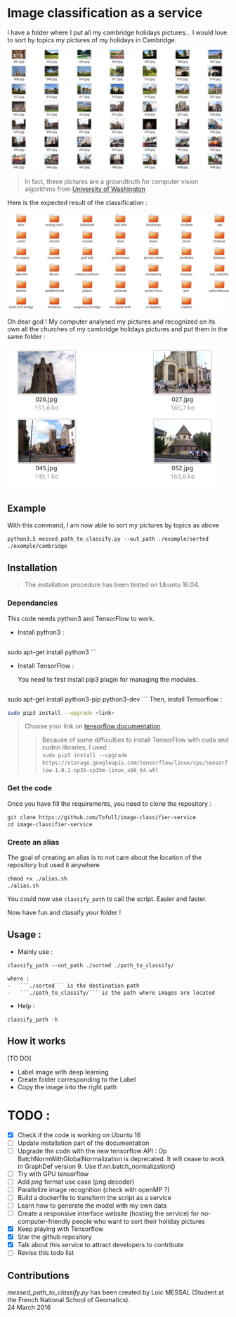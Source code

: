 # Image classification as a service

I have a folder where I put all my cambridge holidays pictures... I would love to sort by topics my pictures of my holidays in Cambridge.

![messed_path](assets/image/cambridge_mess.png)

> In fact, these pictures are a groundtruth for computer vision algorithms from [University of Washington](http://imagedatabase.cs.washington.edu/groundtruth/)

Here is the expected result of the classification :

![messed_path](assets/image/sorted_path.png)

Oh dear god ! My computer analysed my pictures and recognized on its own all the churches of my cambridge holidays pictures and put them in the same folder :

![messed_path](assets/image/churches.png)

## Example
With this command, I am now able to sort my pictures by topics as above
```
python3.5 messed_path_to_classify.py --out_path ./example/sorted ./example/cambridge
```

## Installation
> The installation procedure has been tested on Ubuntu 16.04.

### Dependancies
This code needs python3 and TensorFlow to work.
- Install python3 :

	```sh
sudo apt-get install python3
	```

- Install TensorFlow :

	You need to first install pip3 plugin for managing the modules.
	```sh
sudo apt-get install python3-pip python3-dev
	```
Then, install Tensorflow :
```sh
sudo pip3 install --upgrade <link>
```
> Choose your link on [tensorflow documentation](https://www.tensorflow.org/install/install_linux#the_url_of_the_tensorflow_python_package).
>> Because of some difficulties to install TensorFlow with cuda and cudnn libraries, I used :  
>> ``` sudo pip3 install --upgrade https://storage.googleapis.com/tensorflow/linux/cpu/tensorflow-1.0.1-cp35-cp35m-linux_x86_64.whl ```


### Get the code
Once you have fill the requirements, you need to clone the repository :
```
git clone https://github.com/Tofull/image-classifier-service
cd image-classifier-service
```

### Create an alias
The goal of creating an alias is to not care about the location of the repository but used it anywhere.

```
chmod +x ./alias.sh
./alias.sh
```
You could now use ```classify_path``` to call the script. Easier and faster.

Now have fun and classify your folder !

## Usage :
- Mainly use :
```
classify_path --out_path ./sorted ./path_to_classify/
```
	where :
	-	```./sorted``` is the destination path
	-	```./path_to_classify/``` is the path where images are located


- Help :
```
classify_path -h
```


## How it works
[TO DO]
- Label image with deep learning
- Create folder corresponding to the Label
- Copy the image into the right path

# TODO :

- [x] Check if the code is working on Ubuntu 16
- [ ] Update installation part of the documentation
- [ ] Upgrade the code with the new tensorflow API : Op BatchNormWithGlobalNormalization is deprecated. It will cease to work in GraphDef version 9. Use tf.nn.batch_normalization()
- [ ] Try with GPU tensorflow
- [ ] Add *png* format use case (png decoder)
- [ ] Parallelize image recognition (check with openMP ?)
- [ ] Build a dockerfile to transform the script as a service
- [ ] Learn how to generate the model with my own data
- [ ] Create a responsive interface website (hosting the service) for no-computer-friendly people who want to sort their holiday pictures
- [x] Keep playing with Tensorflow
- [x] Star the github repository
- [x] Talk about this service to attract developers to contribute
- [ ] Revise this todo list

## Contributions
*messed_path_to_classify.py* has been created by Loic MESSAL (Student at the French National School of Geomatics).  
24 March 2016

